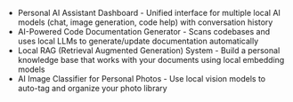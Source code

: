 - Personal AI Assistant Dashboard - Unified interface for multiple local AI models (chat, image generation, code help) with conversation history
- AI-Powered Code Documentation Generator - Scans codebases and uses local LLMs to generate/update documentation automatically
- Local RAG (Retrieval Augmented Generation) System - Build a personal knowledge base that works with your documents using local embedding models
- AI Image Classifier for Personal Photos - Use local vision models to auto-tag and organize your photo library
